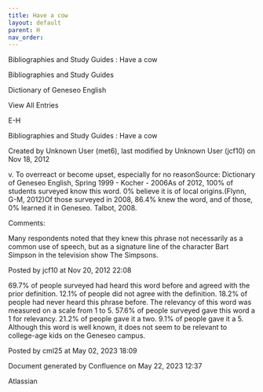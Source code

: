 ```yaml
---
title: Have a cow
layout: default
parent: H
nav_order:
---
```


Bibliographies and Study Guides : Have a cow

Bibliographies and Study Guides

Dictionary of Geneseo English

View All Entries

E-H

Bibliographies and Study Guides : Have a cow

Created by  Unknown User (met6), last modified by  Unknown User (jcf10) on Nov 18, 2012

v. To overreact or become upset, especially for no reasonSource: Dictionary of Geneseo English, Spring 1999 - Kocher - 2006As of 2012, 100% of students surveyed know this word. 0% believe it is of local origins.(Flynn, G-M, 2012)Of those surveyed in 2008, 86.4% knew the word, and of those, 0% learned it in Geneseo. Talbot, 2008.

Comments:

Many respondents noted that they knew this phrase not necessarily as a common use of speech, but as a signature line of the character Bart Simpson in the television show The Simpsons.

Posted by jcf10 at Nov 20, 2012 22:08

69.7% of people surveyed had heard this word before and agreed with the prior definition. 12.1% of people did not agree with the definition. 18.2% of people had never heard this phrase before. The relevancy of this word was measured on a scale from 1 to 5. 57.6% of people surveyed gave this word a 1 for relevancy. 21.2% of people gave it a two. 9.1% of people gave it a 5. Although this word is well known, it does not seem to be relevant to college-age kids on the Geneseo campus. 

Posted by cml25 at May 02, 2023 18:09

Document generated by Confluence on May 22, 2023 12:37

Atlassian

